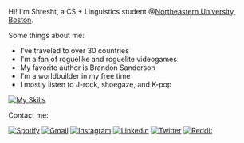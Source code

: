 Hi! I'm Shresht, a CS + Linguistics student @[Northeastern University, Boston](https://northeastern.edu).

Some things about me:
- I've traveled to over 30 countries
- I'm a fan of roguelike and roguelite videogames
- My favorite author is Brandon Sanderson
- I'm a worldbuilder in my free time
- I mostly listen to J-rock, shoegaze, and K-pop

[![My Skills](https://skillicons.dev/icons?i=js,css,arch,arduino,bash,blender,c,fastapi,flask,fortran,go,godot,htmx,latex,linux,md,neovim,nim,nix,notion,ocaml,postgres,py,pytorch,ros,sublime,supabase,tailwind,tensorflow,unity,vercel,vscode,wasm,zig)](https://skillicons.dev)

Contact me:

[![Spotify](https://img.shields.io/badge/My&nbsp;Playlist-Spotify-1ED760?style=for-the-badge&logo=spotify&logoColor=white)](https://open.spotify.com/playlist/63yXZkbWd3SydPVQcaECZN?si=42105eaec8eb4639) [![Gmail](https://img.shields.io/badge/Write&nbsp;To&nbsp;Me&nbsp;On&nbsp;Gmail-D14836?style=for-the-badge&logo=gmail&logoColor=white)](mailto:bhowmickshresht@gmail.com) [![Instagram](https://img.shields.io/badge/Instagram-%23E4405F.svg?style=for-the-badge&logo=Instagram&logoColor=white)](https://instagram.com/skynovurm) [![LinkedIn](https://img.shields.io/badge/linkedin-%230077B5.svg?style=for-the-badge&logo=linkedin&logoColor=white)](https://linkedin.com/in/shreshtbhowmick) [![Twitter](https://img.shields.io/badge/Twitter-%231DA1F2.svg?style=for-the-badge&logo=Twitter&logoColor=white)](https://twitter.com/@Tetraslam) [![Reddit](https://img.shields.io/badge/Reddit-%23FF4500.svg?style=for-the-badge&logo=Reddit&logoColor=white)](https://reddit.com/u/TheWhiteRyder)

